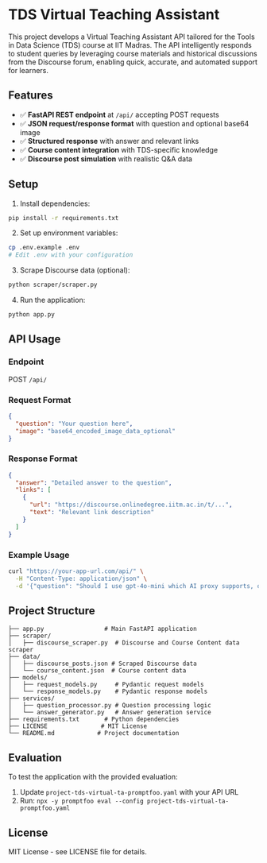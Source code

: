 # TDS Virtual Teaching Assistant

This project develops a Virtual Teaching Assistant API tailored for the Tools in Data Science (TDS) course at IIT Madras. The API intelligently responds to student queries by leveraging course materials and historical discussions from the Discourse forum, enabling quick, accurate, and automated support for learners.

## Features

- ✅ **FastAPI REST endpoint** at `/api/` accepting POST requests
- ✅ **JSON request/response format** with question and optional base64 image
- ✅ **Structured response** with answer and relevant links
- ✅ **Course content integration** with TDS-specific knowledge
- ✅ **Discourse post simulation** with realistic Q&A data

## Setup

1. Install dependencies:
```bash
pip install -r requirements.txt
```

2. Set up environment variables:
```bash
cp .env.example .env
# Edit .env with your configuration
```

3. Scrape Discourse data (optional):
```bash
python scraper/scraper.py
```

4. Run the application:
```bash
python app.py
```

## API Usage

### Endpoint
POST `/api/`

### Request Format
```json
{
  "question": "Your question here",
  "image": "base64_encoded_image_data_optional"
}
```

### Response Format
```json
{
  "answer": "Detailed answer to the question",
  "links": [
    {
      "url": "https://discourse.onlinedegree.iitm.ac.in/t/...",
      "text": "Relevant link description"
    }
  ]
}
```

### Example Usage
```bash
curl "https://your-app-url.com/api/" \
  -H "Content-Type: application/json" \
  -d '{"question": "Should I use gpt-4o-mini which AI proxy supports, or gpt3.5 turbo?"}'
```

## Project Structure

```
├── app.py                 # Main FastAPI application
├── scraper/
│   ├── discourse_scraper.py  # Discourse and Course Content data scraper
├── data/
│   ├── discourse_posts.json # Scraped Discourse data
│   └── course_content.json  # Course content data
├── models/
│   ├── request_models.py     # Pydantic request models
│   └── response_models.py    # Pydantic response models
├── services/
│   ├── question_processor.py # Question processing logic
│   └── answer_generator.py   # Answer generation service
├── requirements.txt       # Python dependencies
├── LICENSE               # MIT License
└── README.md            # Project documentation
```

## Evaluation

To test the application with the provided evaluation:

1. Update `project-tds-virtual-ta-promptfoo.yaml` with your API URL
2. Run: `npx -y promptfoo eval --config project-tds-virtual-ta-promptfoo.yaml`

## License

MIT License - see LICENSE file for details.

